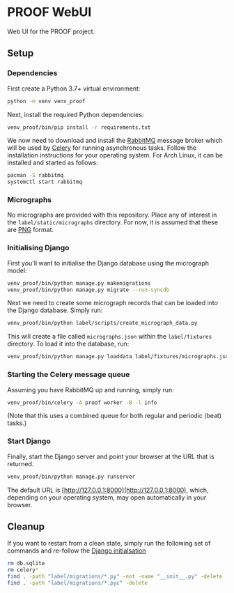 # PROOF WebUI

Web UI for the PROOF project.

## Setup

### Dependencies

First create a Python 3.7+ virtual environment:

```bash
python -m venv venv_proof
```

Next, install the required Python dependencies:

```bash
venv_proof/bin/pip install -r requirements.txt
```

We now need to download and install the [RabbitMQ](https://www.rabbitmq.com)
message broker which will be used by [Celery](http://www.celeryproject.org)
for running asynchronous tasks. Follow the installation instructions for
your operating system. For Arch Linux, it can be installed and started as
follows:

```bash
pacman -S rabbitmq
systemctl start rabbitmq
```

### Micrographs

No micrographs are provided with this repository. Place any of interest in
the `label/static/micrographs` directory. For now, it is assumed that these
are [PNG](https://en.wikipedia.org/wiki/Portable_Network_Graphics) format.

### Initialising Django

First you'll want to initialise the Django database using the micrograph model:

```bash
venv_proof/bin/python manage.py makemigrations
venv_proof/bin/python manage.py migrate --run-syncdb
```

Next we need to create some micrograph records that can be loaded into the
Django database. Simply run:

```bash
venv_proof/bin/python label/scripts/create_micrograph_data.py
```

This will create a file called `micrographs.json` within the `label/fixtures`
directory. To load it into the database, run:

```bash
venv_proof/bin/python manage.py loaddata label/fixtures/micrographs.json
```

### Starting the Celery message queue

Assuming you have RabbitMQ up and running, simply run:

```bash
venv_proof/bin/celery -A proof worker -B -l info
```

(Note that this uses a combined queue for both regular and periodic (beat)
tasks.)

### Start Django

Finally, start the Django server and point your browser at the URL that is
returned.

```bash
venv_proof/bin/python manage.py runserver
```

The default URL is [http://127.0.0.1:8000](http://127.0.0.1:8000), which,
depending on your operating system, may open automatically in your browser.


## Cleanup

If you want to restart from a clean state, simply run the following set of
commands and re-follow the [Django initialsation](#initialising-django)

```bash
rm db.sqlite
rm celery*
find . -path "label/migrations/*.py" -not -name "__init__.py" -delete
find . -path "label/migrations/*.pyc" -delete
```
